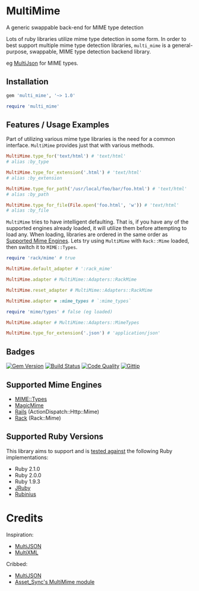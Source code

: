 # MultiMime

A generic swappable back-end for MIME type detection

Lots of ruby libraries utilize mime type detection in some form. In order to best support multiple mime type detection libraries, `multi_mime` is a general-purpose, swappable, MIME type detection backend library.

eg [MultiJson](https://github.com/intridea/multi_json) for MIME types.

## Installation

```ruby
gem 'multi_mime', '~> 1.0'
```

```ruby
require 'multi_mime'
```

## Features / Usage Examples

Part of utilizing various mime type libraries is the need for a common interface. `MultiMime` provides just that with various methods.

```ruby
MultiMime.type_for('text/html') # 'text/html'
# alias :by_type

MultiMime.type_for_extension('.html') # 'text/html'
# alias :by_extension

MultiMime.type_for_path('/usr/local/foo/bar/foo.html') # 'text/html'
# alias :by_path

MultiMime.type_for_file(File.open('foo.html', 'w')) # 'text/html'
# alias :by_file
```

`MultiMime` tries to have intelligent defaulting. That is, if you have any of the supported engines already loaded, it will utilize them before attempting to load any. When loading, libraries are ordered in the same order as [Supported Mime Engines](https://github.com/karlfreeman/multi_mime#supported-mime-engines). Lets try using `MultiMime` with `Rack::Mime` loaded, then switch it to `MIME::Types`.

```ruby
require 'rack/mime' # true

MultiMime.default_adapter # ':rack_mime'

MultiMime.adapter # MultiMime::Adapters::RackMime

MultiMime.reset_adapter # MultiMime::Adapters::RackMime

MultiMime.adapter = :mime_types # `:mime_types`

require 'mime/types' # false (eg loaded)

MultiMime.adapter # MultiMime::Adapters::MimeTypes

MultiMime.type_for_extension('.json') # 'application/json'
```

## Badges

[![Gem Version](http://img.shields.io/gem/v/multi_mime.svg)][gem]
[![Build Status](http://img.shields.io/travis/karlfreeman/multi_mime.svg)][travis]
[![Code Quality](http://img.shields.io/codeclimate/github/karlfreeman/multi_mime.svg)][codeclimate]
[![Gittip](http://img.shields.io/gittip/karlfreeman.svg)][gittip]

## Supported Mime Engines

* [MIME::Types](https://github.com/halostatue/mime-types)
* [MagicMime](https://github.com/minad/mimemagic)
* [Rails](http://api.rubyonrails.org/classes/Mime/Type.html) (ActionDispatch::Http::Mime)
* [Rack](http://rack.rubyforge.org/doc/Rack/Mime.html) (Rack::Mime)

## Supported Ruby Versions

This library aims to support and is [tested against][travis] the following Ruby
implementations:

- Ruby 2.1.0
- Ruby 2.0.0
- Ruby 1.9.3
- [JRuby][jruby]
- [Rubinius][rubinius]

# Credits

Inspiration:

- [MultiJSON](https://github.com/intridea/multi_json)
- [MultiXML](https://github.com/sferik/multi_xml)

Cribbed:

- [MultiJSON](https://github.com/intridea/multi_json)
- [Asset_Sync's MultiMime module](https://github.com/rumblelabs/asset_sync/commit/9333bd01ae1a7cf2ffa046b8390fbc4165c38030)

[gem]: https://rubygems.org/gems/multi_mime
[travis]: http://travis-ci.org/karlfreeman/multi_mime
[codeclimate]: https://codeclimate.com/github/karlfreeman/multi_mime
[gittip]: https://www.gittip.com/karlfreeman/
[jruby]: http://www.jruby.org
[rubinius]: http://rubini.us
